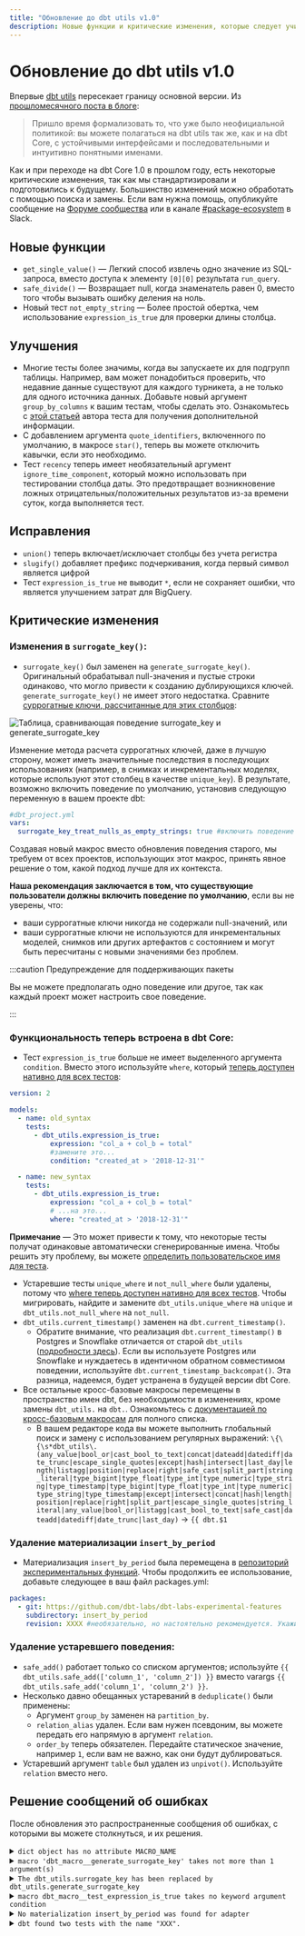 ```yaml
---
title: "Обновление до dbt utils v1.0"
description: Новые функции и критические изменения, которые следует учитывать при обновлении до dbt utils v1.0.
---
```


# Обновление до dbt utils v1.0

Впервые [dbt utils](https://hub.getdbt.com/dbt-labs/dbt_utils/latest/) пересекает границу основной версии. Из [прошломесячного поста в блоге](https://www.getdbt.com/blog/announcing-dbt-v1.3-and-utils/):

> Пришло время формализовать то, что уже было неофициальной политикой: вы можете полагаться на dbt utils так же, как и на dbt Core, с устойчивыми интерфейсами и последовательными и интуитивно понятными именами.

Как и при переходе на dbt Core 1.0 в прошлом году, есть некоторые критические изменения, так как мы стандартизировали и подготовились к будущему. Большинство изменений можно обработать с помощью поиска и замены. Если вам нужна помощь, опубликуйте сообщение на [Форуме сообщества](https://discourse.getdbt.com) или в канале [#package-ecosystem](https://getdbt.slack.com/archives/CU4MRJ7QB) в Slack.

## Новые функции

- `get_single_value()` &mdash; Легкий способ извлечь одно значение из SQL-запроса, вместо доступа к элементу `[0][0]` результата `run_query`.
- `safe_divide()` &mdash; Возвращает null, когда знаменатель равен 0, вместо того чтобы вызывать ошибку деления на ноль.
- Новый тест `not_empty_string` &mdash; Более простой обертка, чем использование `expression_is_true` для проверки длины столбца.

## Улучшения

- Многие тесты более значимы, когда вы запускаете их для подгрупп таблицы. Например, вам может понадобиться проверить, что недавние данные существуют для каждого турникета, а не только для одного источника данных. Добавьте новый аргумент `group_by_columns` к вашим тестам, чтобы сделать это. Ознакомьтесь с [этой статьей](https://www.emilyriederer.com/post/grouping-data-quality/) автора теста для получения дополнительной информации.
- С добавлением аргумента `quote_identifiers`, включенного по умолчанию, в макросе `star()`, теперь вы можете отключить кавычки, если это необходимо.
- Тест `recency` теперь имеет необязательный аргумент `ignore_time_component`, который можно использовать при тестировании столбца даты. Это предотвращает возникновение ложных отрицательных/положительных результатов из-за времени суток, когда выполняется тест.

## Исправления

- `union()` теперь включает/исключает столбцы без учета регистра
- `slugify()` добавляет префикс подчеркивания, когда первый символ является цифрой
- Тест `expression_is_true` не выводит `*`, если не сохраняет ошибки, что является улучшением затрат для BigQuery.

## Критические изменения
### Изменения в `surrogate_key()`:

- `surrogate_key()` был заменен на `generate_surrogate_key()`. Оригинальный обрабатывал null-значения и пустые строки одинаково, что могло привести к созданию дублирующихся ключей. `generate_surrogate_key()` не имеет этого недостатка. Сравните [суррогатные ключи, рассчитанные для этих столбцов](https://docs.google.com/spreadsheets/d/1qWfdbieUOSgkzdY0kmJ9iCgdqyWccA0R-6EW0EgaMQc/edit#gid=0):

![Таблица, сравнивающая поведение surrogate_key и generate_surrogate_key](/img/guides/migration/versions/surrogate_key_behaviour.png)

Изменение метода расчета суррогатных ключей, даже в лучшую сторону, может иметь значительные последствия в последующих использованиях (например, в снимках и инкрементальных моделях, которые используют этот столбец в качестве `unique_key`). В результате, возможно включить поведение по умолчанию, установив следующую переменную в вашем проекте dbt:

```yaml
#dbt_project.yml
vars:
  surrogate_key_treat_nulls_as_empty_strings: true #включить поведение по умолчанию
```

Создавая новый макрос вместо обновления поведения старого, мы требуем от всех проектов, использующих этот макрос, принять явное решение о том, какой подход лучше для их контекста.

**Наша рекомендация заключается в том, что существующие пользователи должны включить поведение по умолчанию**, если вы не уверены, что:

- ваши суррогатные ключи никогда не содержали null-значений, или
- ваши суррогатные ключи не используются для инкрементальных моделей, снимков или других артефактов с состоянием и могут быть пересчитаны с новыми значениями без проблем.

:::caution Предупреждение для поддерживающих пакеты

Вы не можете предполагать одно поведение или другое, так как каждый проект может настроить свое поведение.

:::

### Функциональность теперь встроена в dbt Core:
- Тест `expression_is_true` больше не имеет выделенного аргумента `condition`. Вместо этого используйте `where`, который [теперь доступен нативно для всех тестов](https://docs.getdbt.com/reference/resource-configs/where):

```yaml
version: 2

models:
  - name: old_syntax
    tests:
      - dbt_utils.expression_is_true:
          expression: "col_a + col_b = total"
          #замените это...
          condition: "created_at > '2018-12-31'" 

  - name: new_syntax
    tests:
      - dbt_utils.expression_is_true:
          expression: "col_a + col_b = total"
          # ...на это...
          where: "created_at > '2018-12-31'"
```
**Примечание** &mdash; Это может привести к тому, что некоторые тесты получат одинаковые автоматически сгенерированные имена. Чтобы решить эту проблему, вы можете [определить пользовательское имя для теста](/reference/resource-properties/data-tests#define-a-custom-name-for-one-test).
- Устаревшие тесты `unique_where` и `not_null_where` были удалены, потому что [where теперь доступен нативно для всех тестов](https://docs.getdbt.com/reference/resource-configs/where). Чтобы мигрировать, найдите и замените `dbt_utils.unique_where` на `unique` и `dbt_utils.not_null_where` на `not_null`.
- `dbt_utils.current_timestamp()` заменен на `dbt.current_timestamp()`.
  - Обратите внимание, что реализация `dbt.current_timestamp()` в Postgres и Snowflake отличается от старой `dbt_utils` ([подробности здесь](https://github.com/dbt-labs/dbt-utils/pull/597#issuecomment-1231074577)). Если вы используете Postgres или Snowflake и нуждаетесь в идентичном обратном совместимом поведении, используйте `dbt.current_timestamp_backcompat()`. Эта разница, надеемся, будет устранена в будущей версии dbt Core.
- Все остальные кросс-базовые макросы перемещены в пространство имен dbt, без необходимости в изменениях, кроме замены `dbt_utils.` на `dbt.`. Ознакомьтесь с [документацией по кросс-базовым макросам](https://docs.getdbt.com/reference/dbt-jinja-functions/cross-database-macros) для полного списка.
    - В вашем редакторе кода вы можете выполнить глобальный поиск и замену с использованием регулярных выражений: `\{\{\s*dbt_utils\.(any_value|bool_or|cast_bool_to_text|concat|dateadd|datediff|date_trunc|escape_single_quotes|except|hash|intersect|last_day|length|listagg|position|replace|right|safe_cast|split_part|string_literal|type_bigint|type_float|type_int|type_numeric|type_string|type_timestamp|type_bigint|type_float|type_int|type_numeric|type_string|type_timestamp|except|intersect|concat|hash|length|position|replace|right|split_part|escape_single_quotes|string_literal|any_value|bool_or|listagg|cast_bool_to_text|safe_cast|dateadd|datediff|date_trunc|last_day)` → `{{ dbt.$1`
### Удаление материализации `insert_by_period`
- Материализация `insert_by_period` была перемещена в [репозиторий экспериментальных функций](https://github.com/dbt-labs/dbt-labs-experimental-features/tree/main/insert_by_period). Чтобы продолжить ее использование, добавьте следующее в ваш файл packages.yml:

```yaml
packages:
  - git: https://github.com/dbt-labs/dbt-labs-experimental-features
    subdirectory: insert_by_period
    revision: XXXX #необязательно, но настоятельно рекомендуется. Укажите полный хеш git sha, например 1c0bfacc49551b2e67d8579cf8ed459d68546e00. Если не указано, используется текущий HEAD.
```
### Удаление устаревшего поведения:
- `safe_add()` работает только со списком аргументов; используйте `{{ dbt_utils.safe_add(['column_1', 'column_2']) }}` вместо varargs `{{ dbt_utils.safe_add('column_1', 'column_2') }}`.
- Несколько давно обещанных устареваний в `deduplicate()` были применены:
    - Аргумент `group_by` заменен на `partition_by`.
    - `relation_alias` удален. Если вам нужен псевдоним, вы можете передать его напрямую в аргумент `relation`.
    - `order_by` теперь обязателен. Передайте статическое значение, например `1`, если вам не важно, как они будут дублироваться.
- Устаревший аргумент `table` был удален из `unpivot()`. Используйте `relation` вместо него.

## Решение сообщений об ошибках
После обновления это распространенные сообщения об ошибках, с которыми вы можете столкнуться, и их решения.
<details>
	<summary><code>dict object has no attribute MACRO_NAME</code></summary>
	<div>
		<p><b>Причина</b>: Макрос с именем <code>MACRO_NAME</code> не существует. Скорее всего, это связано с тем, что макрос был перемещен в пространство имен <code>dbt</code> (см. выше). Это также может быть связано с тем, что вы не запустили dbt deps или неправильно написали имя макроса.</p>
		<p><b>Решение</b>: Для <a href="/reference/dbt-jinja-functions/cross-database-macros">кросс-базовых макросов</a> измените <code>dbt_utils.MACRO_NAME()</code> на <code>dbt.MACRO_NAME()</code>.</p>
	</div>
</details>
<details>
	<summary><code>macro 'dbt_macro__generate_surrogate_key' takes not more than 1 argument(s)</code> </summary>
	<div>
		<p><b>Причина</b>: <code>generate_surrogate_key()</code> требует одного аргумента, содержащего список столбцов, а не набора varargs.</p>
		<p><b>Решение</b>: Измените на <code>dbt_utils.generate_surrogate_key(['column_1', 'column_2'])</code> - обратите внимание на квадратные скобки. </p>
	</div>
</details>
<details>
	<summary><code>The dbt_utils.surrogate_key has been replaced by dbt_utils.generate_surrogate_key</code></summary>
	<div>
		<p>
      <b>Причина</b>: <code>surrogate_key()</code> был заменен. 
    </p>
		<p>
      <b>Решение</b>:
			<ol>
				<li>Решите, нужно ли вам включить обратную совместимость <a href="#changes-to-surrogate_key">как описано выше</a>.</li>
				<li>Найдите и замените <code>dbt_utils.surrogate_key</code> на <code>dbt_utils.generate_surrogate_key</code>.</li>
			</ol>
		</p>
	</div>
</details>
<details>
	<summary><code>macro dbt_macro__test_expression_is_true takes no keyword argument condition</code></summary>
	<div>
		<p><b>Причина</b>: <code>condition</code> был удален из теста <code>expression_is_true</code>, теперь, когда <code>where</code> доступен на всех тестах автоматически.</p>
		<p><b>Решение</b>: Замените <code>condition</code> на <code>where</code>. </p>
	</div>
</details>
<details>
	<summary><code>No materialization insert_by_period was found for adapter</code></summary>
	<div>
		<p><b>Причина</b>: <code>insert_by_period</code> был перемещен в репозиторий экспериментальных функций (см. выше).</p>
		<p><b>Решение</b>: Установите пакет, как <a href="#removal-of-insert_by_period-materialization">описано выше</a>. </p>
	</div>
</details>
<details>
	<summary><code>dbt found two tests with the name "XXX".</code></summary>
	<div>
		<p><b>Причина</b>: Изменение с <code>condition</code> на <code>where</code> в тесте <code>expression_is_true</code>, так как конфигурации не являются частью уникального имени теста.</p>
		<p><b>Решение</b>: Определите <a href="https://docs.getdbt.com/reference/resource-properties/tests#define-a-custom-name-for-one-test">пользовательское имя для вашего теста</a>.</p>
	</div>
</details>